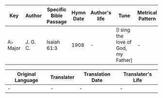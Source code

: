 Key | Author   | Specific Bible Passage     |Hymn Date |Author's life |Tune |Metrical Pattern   |Composer/Source
-- | --------- | ---------------------------|----------|--------------|-----|-------------------|-------------  
A♭ Major |J. G. C. |Isaiah 61:3 |1908 |- |[I sing the love of God, my Father] |- |J. G. Crabbe

Original Language | Translater | Translation Date   | Translater's Life  
----------------- | --------- | --------------------|-------------     
\- |- |- |-
